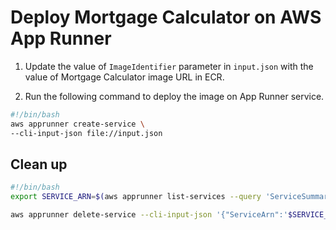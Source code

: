 # Deploy Mortgage Calculator on AWS App Runner

1. Update the value of `ImageIdentifier` parameter in `input.json` with the value of Mortgage Calculator image URL in ECR.  

2. Run the following command to deploy the image on App Runner service.

```bash
#!/bin/bash
aws apprunner create-service \
--cli-input-json file://input.json
```

## Clean up

```bash
#!/bin/bash
export SERVICE_ARN=$(aws apprunner list-services --query 'ServiceSummaryList[?ServiceName==`mortgage-calculator`].ServiceArn'|jq '.[]')

aws apprunner delete-service --cli-input-json '{"ServiceArn":'$SERVICE_ARN'}'  
```
